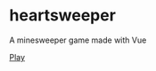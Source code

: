 # heartsweeper
A minesweeper game made with Vue

[Play](https://ashleyjar.github.io/heartsweeper/) 
